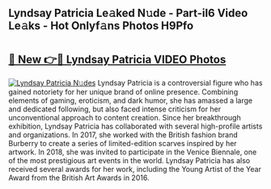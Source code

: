 ## Lyndsay Patricia Le𝚊ked N𝚞de - Part-iI6 Video Le𝚊ks - Hot Onlyf𝚊ns Photos H9Pfo

# <h2><a href="http://ab15055.deff.icu/?id=Lyndsay+Patricia">🔗 New 👉🔴 Lyndsay Patricia VIDEO Photos</a></h2>

[![Lyndsay Patricia N𝚞des](https://i.imgur.com/rIISA9y.gif)](http://ab15055.deff.icu/?id=Lyndsay+Patricia)
Lyndsay Patricia is a controversial figure who has gained notoriety for her unique brand of online presence. Combining elements of gaming, eroticism, and dark humor, she has amassed a large and dedicated following, but also faced intense criticism for her unconventional approach to content creation. Since her breakthrough exhibition, Lyndsay Patricia has collaborated with several high-profile artists and organizations. In 2017, she worked with the British fashion brand Burberry to create a series of limited-edition scarves inspired by her artwork. In 2018, she was invited to participate in the Venice Biennale, one of the most prestigious art events in the world. Lyndsay Patricia has also received several awards for her work, including the Young Artist of the Year Award from the British Art Awards in 2016.
